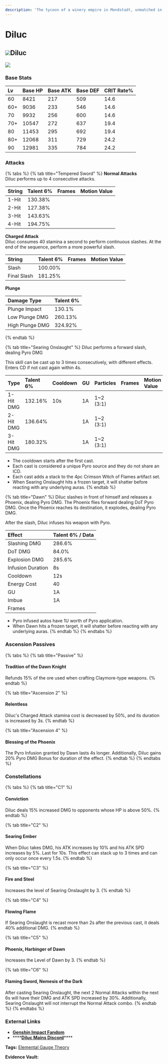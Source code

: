 ```yaml
---
description: 'The tycoon of a winery empire in Mondstadt, unmatched in every possible way.'
---
```


# Diluc

## ![](../../.gitbook/assets/element_pyro.png)Diluc



![](../../.gitbook/assets/bennett.png)

### **Base Stats**

| Lv | Base HP | Base ATK | Base DEF | CRIT Rate% |
| :--- | :--- | :--- | :--- | :--- |
| 60 | 8421 | 217 | 509 | 14.6 |
| 60+ | 9036 | 233 | 546 | 14.6 |
| 70 | 9932 | 256 | 600 | 14.6 |
| 70+ | 10547 | 272 | 637 | 19.4 |
| 80 | 11453 | 295 | 692 | 19.4 |
| 80+ | 12068 | 311 | 729 | 24.2 |
| 90 | 12981 | 335 | 784 | 24.2 |

### **Attacks**

{% tabs %}
{% tab title="Tempered Sword" %}
**Normal Attacks**  
Diluc performs up to 4 consecutive attacks.

| String | Talent 6% | Frames | Motion Value |
| :--- | :--- | :--- | :--- |
| 1-Hit | 130.38% |  |  |
| 2-Hit | 127.38% |  |  |
| 3-Hit | 143.63% |  |  |
| 4-Hit | 194.75% |  |  |

**Charged Attack**  
Diluc consumes 40 stamina a second to perform continuous slashes. At the end of the sequence, perform a more powerful slash.

| String | Talent 6% | Frames | Motion Value |
| :--- | :--- | :--- | :--- |
| Slash | 100.00% |  |  |
| Final Slash | 181.25% |  |  |

**Plunge**

| Damage Type | Talent 6% |
| :--- | :--- |
| Plunge Impact | 130.1% |
| Low Plunge DMG | 260.13% |
| High Plunge DMG | 324.92% |
{% endtab %}

{% tab title="Searing Onslaught" %}
Diluc performs a forward slash, dealing Pyro DMG

This skill can be cast up to 3 times consecutively, with different effects. Enters CD if not cast again within 4s.

| Type | Talent 6% | Cooldown | GU | Particles | Frames | Motion Value |
| :--- | :--- | :--- | :--- | :--- | :--- | :--- |
| 1-Hit DMG | 132.16% | 10s | 1A | 1~2 \(3:1\) |  |  |
| 2-Hit DMG | 136.64% |  | 1A | 1~2 \(3:1\) |  |  |
| 3-Hit DMG | 180.32% |  | 1A | 1~2 \(3:1\) |  |  |

* The cooldown starts after the first cast.
* Each cast is considered a unique Pyro source and they do not share an ICD.
* Each cast adds a stack to the 4pc Crimson Witch of Flames artifact set.
* When Searing Onslaught hits a frozen target, it will shatter before reacting with any underlying auras.
{% endtab %}

{% tab title="Dawn" %}
Diluc slashes in front of himself and releases a Phoenix, dealing Pyro DMG. The Phoenix flies forward dealing DoT Pyro DMG. Once the Phoenix reaches its destination, it explodes, dealing Pyro DMG.

After the slash, Diluc infuses his weapon with Pyro.

| Effect | Talent 6% / Data |
| :--- | :--- |
| Slashing DMG | 286.6% |
| DoT DMG | 84.0% |
| Explosion DMG | 285.6% |
| Infusion Duration | 8s |
| Cooldown | 12s |
| Energy Cost | 40 |
| GU | 1A |
| Imbue | 1A |
| Frames |  |

* Pyro infused autos have 1U worth of Pyro application.
* When Dawn hits a frozen target, it will shatter before reacting with any underlying auras.
{% endtab %}
{% endtabs %}



### **Ascension Passives**

{% tabs %}
{% tab title="Passive" %}
#### Tradition of the Dawn Knight

Refunds 15% of the ore used when crafting Claymore-type weapons.
{% endtab %}

{% tab title="Ascension 2" %}
#### Relentless

Diluc's Charged Attack stamina cost is decreased by 50%, and its duration is increased by 3s.
{% endtab %}

{% tab title="Ascension 4" %}
#### Blessing of the Phoenix

The Pyro Infusion granted by Dawn lasts 4s longer. Additionally, Diluc gains 20% Pyro DMG Bonus for duration of the effect.
{% endtab %}
{% endtabs %}

### Constellations

{% tabs %}
{% tab title="C1" %}
#### Conviction

Diluc deals 15% increased DMG to opponents whose HP is above 50%.
{% endtab %}

{% tab title="C2" %}
#### Searing Ember

When Diluc takes DMG, his ATK increases by 10% and his ATK SPD increases by 5%. Last for 10s. This effect can stack up to 3 times and can only occur once every 1.5s.
{% endtab %}

{% tab title="C3" %}
#### Fire and Steel

Increases the level of Searing Onslaught by 3.
{% endtab %}

{% tab title="C4" %}
#### Flowing Flame

If Searing Onslaught is recast more than 2s after the previous cast, it deals 40% additional DMG.
{% endtab %}

{% tab title="C5" %}
#### Phoenix, Harbinger of Dawn

Increases the Level of Dawn by 3.
{% endtab %}

{% tab title="C6" %}
#### **Flaming Sword, Nemesis of the Dark**

After casting Searing Onslaught, the next 2 Normal Attacks within the next 6s will have their DMG and ATK SPD increased by 30%. Additionally, Searing Onslaught will not interrupt the Normal Attack combo.
{% endtab %}
{% endtabs %}

### **External Links**

* [**Genshin Impact Fandom**](https://genshin-impact.fandom.com/wiki/Bennett)
* \*\*\*\*[**Diluc Mains Discord**](https://discord.gg/af9MWyd)\*\*\*\*

**Tags:** [Elemental Gauge Theory](https://library.keqingmains.com/mechanics/combat/elemental-reactions/elemental-gauge-theory)

**Evidence Vault:**

